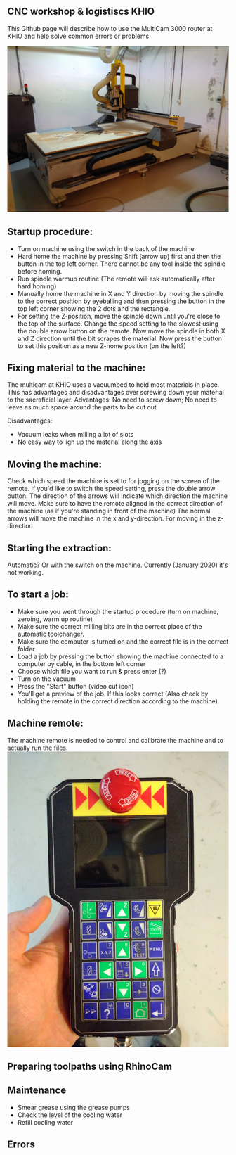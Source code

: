 ## CNC workshop & logistiscs KHIO
This Github page will describe how to use the MultiCam 3000 router at KHIO and help solve common errors or problems.

![Multicam 3000](https://github.com/Siemenc/KHIO-Workshop-information-and-logistics/blob/master/Images/IMG_20200124_090637.jpg)

## Startup procedure:
- Turn on machine using the switch in the back of the machine
- Hard home the machine by pressing Shift (arrow up) first and then the button in the top left corner. There cannot be any tool inside the spindle before homing.
- Run spindle warmup routine (The remote will ask automatically after hard homing)
- Manually home the machine in X and Y direction by moving the spindle to the correct position by eyeballing and then pressing the button in the top left corner showing the 2 dots and the rectangle.
- For setting the Z-position, move the spindle down until you're close to the top of the surface. Change the speed setting to the slowest using the double arrow button on the remote. Now move the spindle in both X and Z direction until the bit scrapes the material. Now press the button to set this position as a new Z-home position (on the left?)



## Fixing material to the machine:
The multicam at KHIO uses a vacuumbed to hold most materials in place. This has advantages and disadvantages over screwing down your material to the sacraficial layer.
Advantages:
No need to screw down; No need to leave as much space around the parts to be cut out

Disadvantages:
- Vacuum leaks when milling a lot of slots
- No easy way to lign up the material along the axis


## Moving the machine:
Check which speed the machine is set to for jogging on the screen of the remote. If you'd like to switch the speed setting, press the double arrow button.
The direction of the arrows will indicate which direction the machine will move. Make sure to have the remote aligned in the correct direction of the machine (as if you're standing in front of the machine)
The normal arrows will move the machine in the x and y-direction. For moving in the z-direction

## Starting the extraction:
Automatic? Or with the switch on the machine. Currently (January 2020) it's not working.


## To start a job:
- Make sure you went through the startup procedure (turn on machine, zeroing, warm up routine)
- Make sure the correct milling bits are in the correct place of the automatic toolchanger.
- Make sure the computer is turned on and the correct file is in the correct folder
- Load a job by pressing the button showing the machine connected to a computer by cable, in the bottom left corner
- Choose which file you want to run & press enter (?)
- Turn on the vacuum
- Press the "Start" button (video cut icon)
- You'll get a preview of the job. If this looks correct (Also check by holding the remote in the correct direction according to the machine)

## Machine remote:
The machine remote is needed to control and calibrate the machine and to actually run the files.
![Machine remote](https://github.com/Siemenc/KHIO-Workshop-information-and-logistics/blob/master/Images/IMG_20200124_090555.jpg)

## Preparing toolpaths using RhinoCam



## Maintenance
- Smear grease using the grease pumps
- Check the level of the cooling water
- Refill cooling water


## Errors
